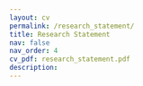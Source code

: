 ```yaml
---
layout: cv
permalink: /research_statement/
title: Research Statement
nav: false
nav_order: 4
cv_pdf: research_statement.pdf
description: 
---
```

